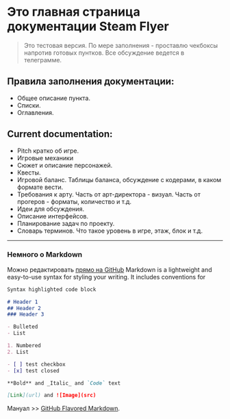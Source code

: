 # Это главная страница документации Steam Flyer
> Это тестовая версия.
> По мере заполнения - проставлю чекбоксы  напротив готовых пунтков.
> Все обсуждение ведется в телеграмме.
## Правила заполнения документации:
* Общее описание пункта.
* Списки.
* Оглавления.

## Current documentation:
* Pitch кратко об игре.
* Игровые механики
* Сюжет и описание персонажей.
* Квесты.
* Игровой баланс. Таблицы баланса, обсуждение с кодерами, в каком формате вести.
* Требования к арту. Часть от арт-директора - визуал. Часть от прогеров - форматы, количество и т.д.
* Идеи для обсуждения.
* Описание интерфейсов.
* Планирование задач по проекту.
* Словарь терминов. Что такое уровень в игре, этаж, блок и т.д.

------------------------------------------------------------------------------------------------------

### Немного о Markdown

Можно редактировать [прямо на GitHub](https://github.com/ksemele/steam_flyer/edit/master/index.md)
Markdown is a lightweight and easy-to-use syntax for styling your writing. It includes conventions for

```markdown
Syntax highlighted code block

# Header 1
## Header 2
### Header 3

- Bulleted
- List

1. Numbered
2. List

- [ ] test checkbox
- [x] test closed

**Bold** and _Italic_ and `Code` text

[Link](url) and ![Image](src)
```

Мануал >> [GitHub Flavored Markdown](https://guides.github.com/features/mastering-markdown/).
